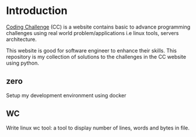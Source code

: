 # Introduction

[Coding Challenge](https://codingchallenges.fyi/) (CC) is a website contains basic to advance programming challenges
using real world problem/applications i.e linux tools, servers architecture.

This website is good for software engineer to enhance their skills.
This repository is my collection of solutions to the challenges in the CC website using python.

## zero

Setup my development environment using docker

## WC

Write linux wc tool: a tool to display number of lines, words and bytes in file.
